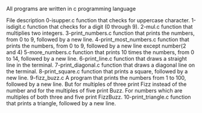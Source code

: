 All programs are written in c programming language

File                         description
0-isupper.c                  function that checks for uppercase character.
1-isdigit.c                  function that checks for a digit (0 through 9).
2-mul.c                      function that multiplies two integers.
3-print_numbers.c            function that prints the numbers, from 0 to 9, followed by a new line.
4-print_most_numbers.c       function that prints the numbers, from 0 to 9, followed by a new line except number(2 and 4) 
5-more_numbers.c             function that prints 10 times the numbers, from 0 to 14, followed by a new line.
6-print_line.c               function that draws a straight line in the terminal.
7-print_diagonal.c           function that draws a diagonal line on the terminal.
8-print_square.c             function that prints a square, followed by a new line.
9-fizz_buzz.c                A program that prints the numbers from 1 to 100, followed by a new line. But for multiples of three print Fizz instead of the number and for the multiples of five print Buzz. For numbers which are multiples of both three and five print FizzBuzz.
10-print_triangle.c          function that prints a triangle, followed by a new line.
